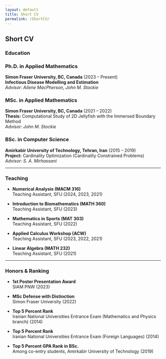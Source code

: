 ```yaml
---
layout: default
title: Short CV
permalink: /ShortCV/
---
```


## Short CV

### Education

### Ph.D. in Applied Mathematics  
**Simon Fraser University, BC, Canada** (2023 – Present)  
**Infectious Disease Modelling and Estimation**  
*Advisor: Ailene MacPherson, John M. Stockie*

### MSc. in Applied Mathematics  
**Simon Fraser University, BC, Canada** (2021 – 2022)  
**Thesis:** Computational Study of 2D Jellyfish with the Immersed Boundary Method  
*Advisor: John M. Stockie*

### BSc. in Computer Science  
**Amirkabir University of Technology, Tehran, Iran** (2015 – 2019)  
**Project:** Cardinality Optimization (Cardinality Constrained Problems)  
*Advisor: S. A. Mirhassani*

---

### Teaching

- **Numerical Analysis (MACM 316)**  
  Teaching Assistant, SFU (2024, 2023, 2021)

- **Introduction to Biomathematics (MATH 360)**  
  Teaching Assistant, SFU (2023)

- **Mathematics in Sports (MAT 303)**  
  Teaching Assistant, SFU (2022)

- **Applied Calculus Workshop (ACW)**  
  Teaching Assistant, SFU (2023, 2022, 2021)

- **Linear Algebra (MATH 232)**  
  Teaching Assistant, SFU (2021)

---

### Honors & Ranking

- **1st Poster Presentation Award**  
  SIAM PNW (2023)
  
- **MSc Defense with Distinction**  
  Simon Fraser University (2022)

- **Top 5 Percent Rank**  
  Iranian National Universities Entrance Exam (Mathematics and Physics branch) (2014)

- **Top 5 Percent Rank**  
  Iranian National Universities Entrance Exam (Foreign Languages) (2014)

- **Top 5 Percent GPA Rank in BSc.**  
  Among co-entry students, Amirkabir University of Technology (2019)
